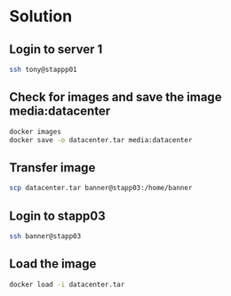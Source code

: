 # Solution

## Login to server 1

```bash
ssh tony@stappp01
```

## Check for images and save the image media:datacenter

```bash
docker images
docker save -o datacenter.tar media:datacenter
```

## Transfer image

```bash
scp datacenter.tar banner@stapp03:/home/banner
```

## Login to stapp03

```bash
ssh banner@stapp03
```

## Load the image

```bash
docker load -i datacenter.tar
```
